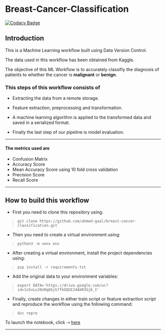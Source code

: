 # Breast-Cancer-Classification

[![Codacy Badge](https://api.codacy.com/project/badge/Grade/ccaab7a320c64ed9b4eea50e7b9c0bc1)](https://app.codacy.com/gh/ahmed-gaal/breast-cancer-classification?utm_source=github.com&utm_medium=referral&utm_content=ahmed-gaal/breast-cancer-classification&utm_campaign=Badge_Grade_Settings)

## Introduction
This is a Machine Learning workflow built using Data Version Control.

The data used in this workflow has been obtained from Kaggle.

The objective of this ML Workflow is to accurately classifiy the
diagnosis of patients to whether the cancer is **malignant** or **benign**.

### This steps of this workflow consists of

*   Extracting the data from a remote storage.

*   Feature extraction, preprocessing and transformation.

*   A machine learning algorithm is applied to the transformed data and saved in a
serialized format.

*   Finally the last step of our pipeline is model evaluation. 

--------
#### The metrics used are
*   Confusion Matrix
*   Accuracy Score
*   Mean Accuracy Score using 10 fold cross validation
*   Precision Score
*   Recall Score

--------
## How to build this workflow
*   First you need to clone this repository using:
>   ```git clone https://github.com/ahmed-gaal/breast-cancer-classification.git```
*   Then you need to create a virtual environment using:
>   ```python3 -m venv env```
*   After creating a virtual environment, install the project dependencies using:
>   ```pip install -r requirements.txt```
*   Add the original data to your environment variables:
>   ```export DATA='https://drive.google.com/uc?id=1s5vLuJ0zRq6Gjk7fkGQUI24AkR3Gjb_I'```
*   Finally, create changes in either train script or feature extraction script and 
reproduce the workflow using the following command:
>   ```dvc repro```

To launch the notebook, click ⇢ [here](https://mybinder.org/v2/gh/ahmed14-cell/breast-cancer-classification/HEAD)

--------